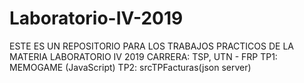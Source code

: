 # Laboratorio-IV-2019
ESTE ES UN REPOSITORIO PARA LOS TRABAJOS PRACTICOS DE LA MATERIA LABORATORIO IV 2019 
CARRERA: TSP, UTN - FRP
TP1: MEMOGAME (JavaScript)
TP2: srcTPFacturas(json server)
